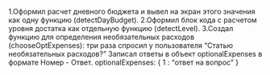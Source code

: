 1.Оформил расчет дневного бюджета  и вывел на экран этого значения как одну функцию (detectDayBudget).
2.Оформил блок кода с расчетом уровня достатка как отдельную функцию (detectLevel).
3.Создал функцию для определения необязательных расходов (chooseOptExpenses):
  три раза спросил у пользователя “Статью необязательных расходов?”
  Записал ответы в объект optionalExpenses в формате Номер - Ответ.
  optionalExpenses: {
  1 : “ответ на вопрос”
}
